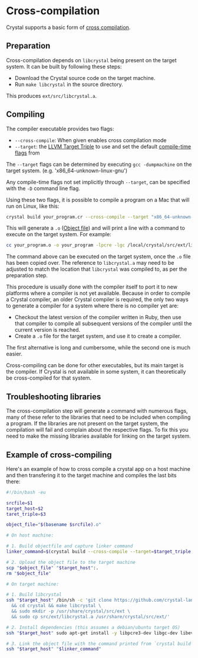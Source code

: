 # Cross-compilation

Crystal supports a basic form of [cross compilation](http://en.wikipedia.org/wiki/Cross_compiler).

## Preparation

Cross-compilation depends on `libcrystal` being present on the target system.  It can be built by following these steps:

* Download the Crystal source code on the target machine.
* Run `make libcrystal` in the source directory.

This produces `ext/src/libcrystal.a`.


## Compiling

The compiler executable provides two flags:

* `--cross-compile`: When given enables cross compilation mode
* `--target`: the [LLVM Target Triple](http://llvm.org/docs/LangRef.html#target-triple) to use and set the default [compile-time flags](../../syntax_and_semantics/compile_time_flags.md) from

The `--target` flags can be determined by executing `gcc -dumpmachine` on the target system. (e.g. 'x86_64-unknown-linux-gnu')

Any compile-time flags not set implicitly through `--target`, can be specified with the `-D` command line flag.

Using these two flags, it is possible to compile a program on a Mac that will run on Linux, like this:

```bash
crystal build your_program.cr --cross-compile --target "x86_64-unknown-linux-gnu"
```

This will generate a `.o` ([Object file](http://en.wikipedia.org/wiki/Object_file)) and will print a line with a command to execute on the target system. For example:

```bash
cc your_program.o -o your_program -lpcre -lgc /local/crystal/src/ext/libcrystal.a
```

The command above can be executed on the target system, once the `.o` file has been copied over.  The reference to `libcrystal.a` may need to be adjusted to match the location that `libcrystal` was compiled to, as per the preparation step.

This procedure is usually done with the compiler itself to port it to new platforms where a compiler is not yet available. Because in order to compile a Crystal compiler, an older Crystal compiler is required, the only two ways to generate a compiler for a system where there is no compiler yet are:

* Checkout the latest version of the compiler written in Ruby, then use that compiler to compile all subsequent versions of the compiler until the current version is reached.
* Create a `.o` file for the target system, and use it to create a compiler.

The first alternative is long and cumbersome, while the second one is much easier.

Cross-compiling can be done for other executables, but its main target is the compiler. If Crystal is not available in some system, it can theoretically be cross-compiled for that system.

## Troubleshooting libraries

The cross-compilation step will generate a command with numerous flags, many of these refer to the libraries that need to be included when compiling a program.
If the libraries are not present on the target system, the compilation will fail and complain about the respective flags.
To fix this you need to make the missing libraries available for linking on the target system.

## Example of cross-compiling

Here's an example of how to cross compile a crystal app on a host machine and then transfering it to the target machine and compiles the last bits there:

```bash
#!/bin/bash -eu

srcfile=$1
target_host=$2
taret_triple=$3

object_file="$(basename $srcfile).o"

# On host machine:

# 1. Build objectfile and capture linker command
linker_command=$(crystal build --cross-compile --target=$target_triple --release -o "$object_file" "$srcfile")

# 2. Upload the object file to the target machine
scp "$object_file" "$target_host":.
rm "$object_file"

# On target machine:

# 1. Build libcrystal
ssh "$target_host" /bin/sh -c 'git clone https://github.com/crystal-lang/crystal.git \
  && cd crystal && make libcrystal \
  && sudo mkdir -p /usr/share/crystal/src/ext \
  && sudo cp src/ext/libcrystal.a /usr/share/crystal/src/ext/'

# 2. Install dependencies (this assumes a debian/ubuntu target OS)
ssh "$target_host" sudo apt-get install -y libpcre3-dev libgc-dev libevent-dev

# 3. Link the object file with the command printed from `crystal build --cross-compile`
ssh "$target_host" "$linker_command"
```
